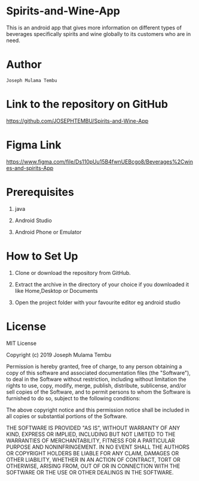 # Spirits-and-Wine-App

 This is an android app that gives more information on different types of beverages specifically spirits and wine globally to its customers
 who are in need.
# Author


    Joseph Mulama Tembu

  #  Link to the repository on GitHub


  https://github.com/JOSEPHTEMBU/Spirits-and-Wine-App
  
  
  
  # Figma Link
  
  https://www.figma.com/file/Ds110pUu15B4fwnUEBcgo8/Beverages%2Cwines-and-spirits-App
  
  


#  Prerequisites


1. java

2. Android Studio

3. Android Phone or Emulator



 # How to Set Up


 1. Clone or download the repository from GitHub.


 2. Extract the archive in the directory of your choice if you downloaded it like Home,Desktop or Documents


 3. Open the project folder with your favourite editor eg android studio


 # License

MIT License

Copyright (c) 2019 Joseph Mulama Tembu

Permission is hereby granted, free of charge, to any person obtaining a copy
of this software and associated documentation files (the "Software"), to deal
in the Software without restriction, including without limitation the rights
to use, copy, modify, merge, publish, distribute, sublicense, and/or sell
copies of the Software, and to permit persons to whom the Software is
furnished to do so, subject to the following conditions:

The above copyright notice and this permission notice shall be included in all
copies or substantial portions of the Software.

THE SOFTWARE IS PROVIDED "AS IS", WITHOUT WARRANTY OF ANY KIND, EXPRESS OR
IMPLIED, INCLUDING BUT NOT LIMITED TO THE WARRANTIES OF MERCHANTABILITY,
FITNESS FOR A PARTICULAR PURPOSE AND NONINFRINGEMENT. IN NO EVENT SHALL THE
AUTHORS OR COPYRIGHT HOLDERS BE LIABLE FOR ANY CLAIM, DAMAGES OR OTHER
LIABILITY, WHETHER IN AN ACTION OF CONTRACT, TORT OR OTHERWISE, ARISING FROM,
OUT OF OR IN CONNECTION WITH THE SOFTWARE OR THE USE OR OTHER DEALINGS IN THE
SOFTWARE.


